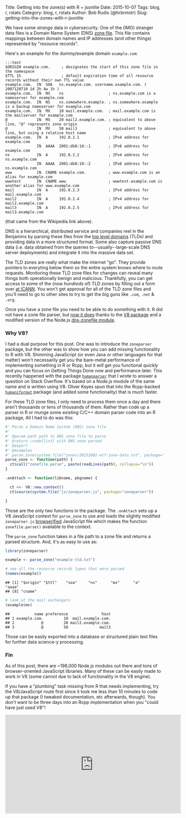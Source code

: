 Title: Getting into the zone(s) with R + jsonlite
Date: 2015-10-07
Tags: blog, r, rstats
Category: blog, r, rstats
Author: Bob Rudis (@hrbrmstr)
Slug: getting-into-the-zones-with-r-jsonlite

We have some *strange* data in cybersecurity. One of the (IMO) stranger data files is a Domain Name System (DNS) [zone file](https://en.wikipedia.org/wiki/Zone_file). This file contains mappings between domain names and IP addresses (and other things) represented by "resource records".

Here's an example for the dummy/example domain `example.com`:

    :::text
    $ORIGIN example.com.     ; designates the start of this zone file in the namespace
    $TTL 1h                  ; default expiration time of all resource records without their own TTL value
    example.com.  IN  SOA   ns.example.com. username.example.com. ( 2007120710 1d 2h 4w 1h )
    example.com.  IN  NS    ns                    ; ns.example.com is a nameserver for example.com
    example.com.  IN  NS    ns.somewhere.example. ; ns.somewhere.example is a backup nameserver for example.com
    example.com.  IN  MX    10 mail.example.com.  ; mail.example.com is the mailserver for example.com
    @             IN  MX    20 mail2.example.com. ; equivalent to above line, "@" represents zone origin
    @             IN  MX    50 mail3              ; equivalent to above line, but using a relative host name
    example.com.  IN  A     192.0.2.1             ; IPv4 address for example.com
                  IN  AAAA  2001:db8:10::1        ; IPv6 address for example.com
    ns            IN  A     192.0.2.2             ; IPv4 address for ns.example.com
                  IN  AAAA  2001:db8:10::2        ; IPv6 address for ns.example.com
    www           IN  CNAME example.com.          ; www.example.com is an alias for example.com
    wwwtest       IN  CNAME www                   ; wwwtest.example.com is another alias for www.example.com
    mail          IN  A     192.0.2.3             ; IPv4 address for mail.example.com
    mail2         IN  A     192.0.2.4             ; IPv4 address for mail2.example.com
    mail3         IN  A     192.0.2.5             ; IPv4 address for mail3.example.com

(that came from the Wikipedia link above).

DNS is a hierarchical, distributed service and companies reel in the Benjamins by parsing these files from the [top level domains](https://en.wikipedia.org/wiki/Top-level_domain) (TLDs) and providing data in a more structured format. Some also capture passive DNS data (i.e. data obtained from the queries to--usually--large-scale DNS server deployments) and integrate it into the massive data set.

The TLD zones are really what make the internet "go". They provide pointers to everyting below them so the entire system knows where to route requests. Monitoring these TLD zone files for changes can reveal many things both operationally benign and malicious. Thankfully, you can get access to some of the (now *hundreds* of) TLD zones by filling out a form over [at ICANN](https://czds.icann.org/). You won't get approval for all of the TLD zone files and you'll need to go to other sites to try to get the big guns like `.com`, `.net` & `.org`.

Once you have a zone file you need to be able to do something with it. R did not have a zone file parser, but [now it does](https://github.com/hrbrmstr/zoneparser) thanks to the [V8 package](https://cran.rstudio.com/web/packages/V8/index.html) and a modified version of the Node.js [dns-zonefile module](https://github.com/elgs/dns-zonefile).

### Why V8?

I had a dual purpose for this post. One was to introduce the `zoneparser` package, but the other was to show how you can add missing functionality to R with V8. Shimming JavaScript (or even Java or other languages for that matter) won't necessarily get you the bare-metal performance of implementing something in R or Rcpp, but it *will* get you functional *quickly* and you can focus on Getting Things Done now and performance later. This recently happened with the package [`humanparser`](https://github.com/hrbrmstr/humanparser) that I wrote to answer a question on Stack Overflow. It's based on a Node.js module of the same name and is written using V8. Oliver Keyes spun that into the Rcpp-backed [`humaniformat`](https://github.com/hrbrmstr/humaniformat) package (and added some functionality) that is *much* faster.

For these TLD zone files, I only need to process them once a day and there aren't thousands or tens of thousands of them. Rather than code up a parser in R or munge some existing C/C++ domain parser code into an R package, All I had to do was this:

``` r
#' Parse a Domain Name System (DNS) zone file
#'
#' @param path path to DNS zone file to parse
#' @return \code{list} with DNS zone parsed
#' @export
#' @examples
#' parse_zone(system.file("zones/20151001-wtf-zone-data.txt", package="zoneparser"))
parse_zone <- function(path) {
  ct$call("zonefile.parse", paste(readLines(path), collapse="\n"))
}

.onAttach <- function(libname, pkgname) {

  ct <<- V8::new_context()
  ct$source(system.file("js/zoneparser.js", package="zoneparser"))

}
```

Those are the only two functions in the package. The `.onAttach` sets up a V8 JavaScript context for `parse_zone` to use and loads the slightly modified `zoneparser.js` [browserified](https://cran.rstudio.org/web/packages/V8/vignettes/npm.html) JavaScript file which makes the function `zonefile.parse()` available to the context.

The `parse_zone` function takes in a file path to a zone file and returns a parsed structure. And, it's as easy to use as:

``` r
library(zoneparser)

example <- parse_zone("example-tld.txt")

# see all the resource records types that were parsed
(names(example))
```

    ## [1] "$origin" "$ttl"    "soa"     "ns"      "mx"      "a"       "aaaa"   
    ## [8] "cname"

``` r
# look at the mail exchangers
(example$mx)
```

    ##           name preference               host
    ## 1 example.com.         10  mail.example.com.
    ## 2            @         20 mail2.example.com.
    ## 3            @         50              mail3

Those can be easily exported into a database or structured plain text files for further data science-y processing.

### Fin

As of this post, there are ~198,000 Node.js modules out there and tons of browser-oriented JavaScript libraries. Many of these can be easily made to work in V8 (some cannot due to lack of functionality in the V8 engine).

If you have a "plumbing" task missing from R that needs implementing, try the V8/JavaScript route first since it took me less than 10 minutes to code up that package (I tweaked documentation, etc afterwards, though). You don't want to be three days into an Rcpp implementation when you "could have just used V8"!

<center>
<iframe width="560" height="315" src="https://www.youtube.com/embed/PUPdW3ba6F4" frameborder="0" allowfullscreen>
</iframe>
</center>

